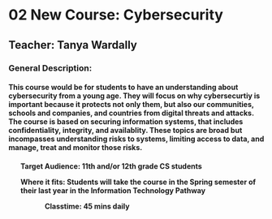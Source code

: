 <h1> 02 New Course: Cybersecurity</h1>

<h2> Teacher: Tanya Wardally</h2>

<h3> General Description:</h3>
<h4> This course would be for students to have an understanding about cybersecurity from a young age.  They will focus on why cybersecurtiy is important because it protects not only them, but also our communities, schools and companies, and countries from digital threats and attacks.  The course is based on securing information systems, that includes confidentiality, integrity, and availablity. These topics are broad but incompasses understanding risks to systems, limiting access to data, and manage, treat and monitor those risks. <h4>
    <ul> Target Audience: 11th and/or 12th grade CS students</ul>
    <ul> Where it fits: Students will take the course in the Spring semester of their last year in the Information Technology Pathway<ul>
    <ul> Classtime: 45 mins daily</ul>

    
